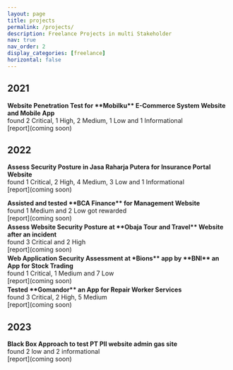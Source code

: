 ```yaml
---
layout: page
title: projects
permalink: /projects/
description: Freelance Projects in multi Stakeholder
nav: true
nav_order: 2
display_categories: [freelance]
horizontal: false
---
```


<h2 class="year" >2021</h2>
<!-- <br> -->
<b>Website Penetration Test for **Mobilku** E-Commerce System Website and Mobile App</b><br>
found 2 Critical, 1 High, 2 Medium, 1 Low and 1 Informational<br>
[report](coming soon)&nbsp;
<p style="font-size: 3px !important"></p>

## 2022
<b>Assess Security Posture in **Jasa Raharja Putera** for Insurance Portal Website</b><br>
found 1 Critical, 2 High, 4 Medium, 3 Low and 1
Informational<br>
[report](coming soon)&nbsp;
<p style="font-size: 3px !important"></p>
<b>Assisted and tested **BCA Finance** for Management Website</b><br>
found 1 Medium and 2 Low got rewarded<br>
[report](coming soon)&nbsp;
<p style="font-size: 3px !important"></p>
<b>Assess Website Security Posture at **Obaja Tour and Travel** Website after an incident</b><br>
found 3 Critical and 2 High<br>
[report](coming soon)&nbsp;
<p style="font-size: 3px"></p>
<b>Web Application Security Assessment at *Bions** app by **BNI** an App for Stock Trading</b><br>
found 1 Critical, 1 Medium and 7 Low<br>
[report](coming soon)&nbsp;
<p style="font-size: 3px"></p>
<b>Tested **Gomandor** an App for Repair Worker Services</b><br>
found 3 Critical, 2 High, 5 Medium<br>
[report](coming soon)&nbsp;
<p style="font-size: 3px"></p>

## 2023
<b>Black Box Approach to test **PT PII** website admin gas site</b><br>
found 2 low and 2 informational<br>
[report](coming soon)&nbsp;
<p style="font-size: 3px"></p>